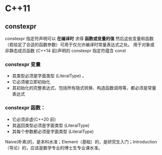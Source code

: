 # C++11
## constexpr
constexpr 指定符声明可以 **在编译时** 求得 **函数或变量的值**
然后这些变量和函数（若给定了合适的函数参数）可用于仅允许编译时常量表达式之处。
用于对象或非静态成员函数 (C++14 前)声明的 constexpr 指定符蕴含 const
### constexpr 变量
* 其类型必须是字面类型 (LiteralType) 。
* 它必须被立即初始化
* 其初始化的完整表达式，包括所有隐式转换、构造函数调用等，都必须是常量表达式

### constexpr 函数：
* 它必须非虚(C++20 前)
* 其返回类型必须是字面类型 (LiteralType)
* 其每个参数都必须是字面类型 (LiteralType)



Naive(朴素)的，是本科水准；Element（基础）的，是研究生入门；Introduction（导论）的，应该是数学专业的博士生专业课水准。 
